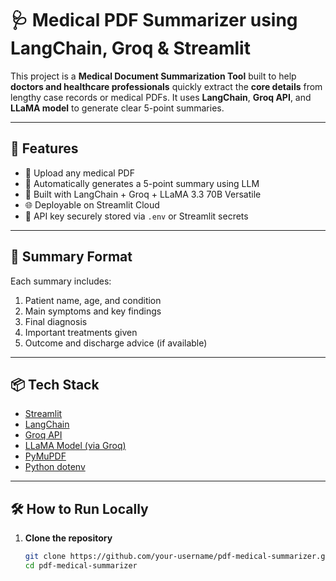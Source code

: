 # 🩺 Medical PDF Summarizer using LangChain, Groq & Streamlit

This project is a **Medical Document Summarization Tool** built to help **doctors and healthcare professionals** quickly extract the **core details** from lengthy case records or medical PDFs. It uses **LangChain**, **Groq API**, and **LLaMA model** to generate clear 5-point summaries.

---

## 🚀 Features

- 📄 Upload any medical PDF
- 🤖 Automatically generates a 5-point summary using LLM
- 🧠 Built with LangChain + Groq + LLaMA 3.3 70B Versatile
- 🌐 Deployable on Streamlit Cloud
- 🔐 API key securely stored via `.env` or Streamlit secrets

---

## 🧠 Summary Format

Each summary includes:

1. Patient name, age, and condition  
2. Main symptoms and key findings  
3. Final diagnosis  
4. Important treatments given  
5. Outcome and discharge advice (if available)  

---

## 📦 Tech Stack

- [Streamlit](https://streamlit.io/)
- [LangChain](https://www.langchain.com/)
- [Groq API](https://groq.com/)
- [LLaMA Model (via Groq)](https://www.groq.com/groqcloud)
- [PyMuPDF](https://pymupdf.readthedocs.io/en/latest/)
- [Python dotenv](https://pypi.org/project/python-dotenv/)

---

## 🛠️ How to Run Locally

1. **Clone the repository**  
   ```bash
   git clone https://github.com/your-username/pdf-medical-summarizer.git
   cd pdf-medical-summarizer
